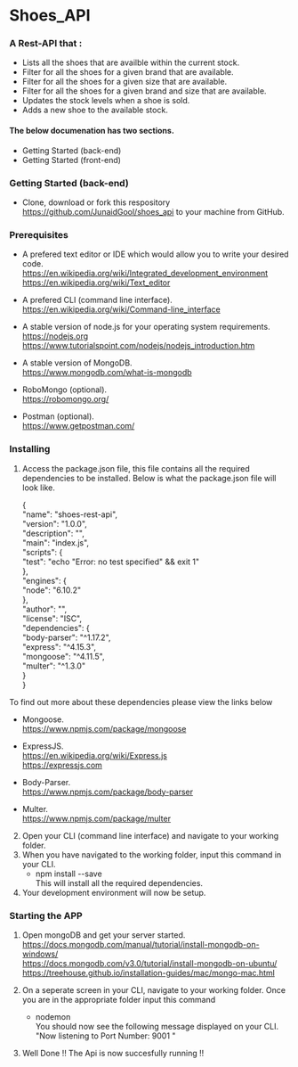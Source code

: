 # Shoes_API

### A Rest-API that :
* Lists all the shoes that are availble within the current stock.
* Filter for all the shoes for a given brand that are available.
* Filter for all the shoes for a given size that are available.
* Filter for all the shoes for a given brand and size that are available.
* Updates the stock levels when a shoe is sold.
* Adds a new shoe to the available stock.

#### The below documenation has two sections.<br/>
* Getting Started (back-end)<br/>
* Getting Started (front-end)<br/>

### Getting Started (back-end)
* Clone, download or fork this respository https://github.com/JunaidGool/shoes_api to your machine from GitHub.

### Prerequisites
* A prefered text editor or IDE which would allow you to write your desired code.
  https://en.wikipedia.org/wiki/Integrated_development_environment<br/>
  https://en.wikipedia.org/wiki/Text_editor
  
* A prefered CLI (command line interface).<br/>
  https://en.wikipedia.org/wiki/Command-line_interface
  
* A stable version of node.js for your operating system requirements.</br>
  https://nodejs.org </br>
  https://www.tutorialspoint.com/nodejs/nodejs_introduction.htm

* A stable version of MongoDB.<br/>
  https://www.mongodb.com/what-is-mongodb
  
* RoboMongo (optional).<br/>
  https://robomongo.org/
  
* Postman (optional).<br/>
  https://www.getpostman.com/
  
### Installing
1. Access the package.json file, this file contains all the required dependencies to be installed.
   Below is what the package.json file will look like.

    {<br/>
  "name": "shoes-rest-api",<br/>
  "version": "1.0.0",<br/>
  "description": "",<br/>
  "main": "index.js",<br/>
  "scripts": {<br/>
    "test": "echo \"Error: no test specified\" && exit 1"<br/>
  },<br/>
  "engines": {<br/>
    "node": "6.10.2"<br/>
  },<br/>
  "author": "",<br/>
  "license": "ISC",<br/>
  "dependencies": {<br/>
    "body-parser": "^1.17.2",<br/>
    "express": "^4.15.3",<br/>
    "mongoose": "^4.11.5",<br/>
    "multer": "^1.3.0"<br/>
  }<br/>
}<br/>

To find out more about these dependencies please view the links below
* Mongoose.</br>
  https://www.npmjs.com/package/mongoose

* ExpressJS.</br>
  https://en.wikipedia.org/wiki/Express.js<br/>
  https://expressjs.com<br/>

* Body-Parser.</br>
  https://www.npmjs.com/package/body-parser
  
* Multer. </br>
  https://www.npmjs.com/package/multer
  
2. Open your CLI (command line interface) and navigate to your working folder.
3. When you have navigated to the working folder, input this command in your CLI.
   * npm install --save</br>
   This will install all the required dependencies.<br/>
4. Your development environment will now be setup.

### Starting the APP
1. Open mongoDB and get your server started.
   https://docs.mongodb.com/manual/tutorial/install-mongodb-on-windows/ <br/>
   https://docs.mongodb.com/v3.0/tutorial/install-mongodb-on-ubuntu/ <br/>
   https://treehouse.github.io/installation-guides/mac/mongo-mac.html <br/>
  
2. On a seperate screen in your CLI, navigate to your working folder. Once you are in the appropriate folder
   input this command <br/>
   * nodemon <br/>
   You should now see the following message displayed on your CLI.<br/>
   "Now listening to Port Number: 9001 "

3. Well Done !! The Api is now succesfully running !!
  



  




